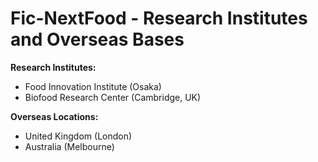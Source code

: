 # Fic-NextFood - Research Institutes and Overseas Bases

**Research Institutes:**

- Food Innovation Institute (Osaka)
- Biofood Research Center (Cambridge, UK)

**Overseas Locations:**

- United Kingdom (London)
- Australia (Melbourne)

